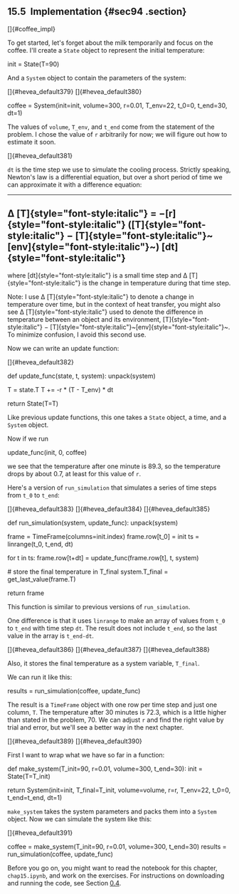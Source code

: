 ﻿15.5  Implementation {#sec94 .section}
--------------------

[]{#coffee_impl}

To get started, let's forget about the milk temporarily and focus on the
coffee. I'll create a `State` object to represent the initial
temperature:

init = State(T=90)

And a `System` object to contain the parameters of the system:

[]{#hevea_default379} []{#hevea_default380}

coffee = System(init=init, volume=300, r=0.01, T\_env=22, t\_0=0,
t\_end=30, dt=1)

The values of `volume`, `T_env`, and `t_end` come from the statement of
the problem. I chose the value of `r` arbitrarily for now; we will
figure out how to estimate it soon.

[]{#hevea_default381}

`dt` is the time step we use to simulate the cooling process. Strictly
speaking, Newton's law is a differential equation, but over a short
period of time we can approximate it with a difference equation:

  ---------------------------------------------------------------------------------------------------------------------------------------------------------------------------------------------------------
  Δ [T]{style="font-style:italic"} = −[r]{style="font-style:italic"} ([T]{style="font-style:italic"} − [T]{style="font-style:italic"}~[env]{style="font-style:italic"}~) [dt]{style="font-style:italic"} 
  ---------------------------------------------------------------------------------------------------------------------------------------------------------------------------------------------------------

where [dt]{style="font-style:italic"} is a small time step and Δ
[T]{style="font-style:italic"} is the change in temperature during that
time step.

Note: I use Δ [T]{style="font-style:italic"} to denote a change in
temperature over time, but in the context of heat transfer, you might
also see Δ [T]{style="font-style:italic"} used to denote the difference
in temperature between an object and its environment,
[T]{style="font-style:italic"} −
[T]{style="font-style:italic"}~[env]{style="font-style:italic"}~. To
minimize confusion, I avoid this second use.

Now we can write an update function:

[]{#hevea_default382}

def update\_func(state, t, system): unpack(system)

T = state.T T += -r \* (T - T\_env) \* dt

return State(T=T)

Like previous update functions, this one takes a `State` object, a time,
and a `System` object.

Now if we run

update\_func(init, 0, coffee)

we see that the temperature after one minute is 89.3, so the temperature
drops by about 0.7, at least for this value of `r`.

Here's a version of `run_simulation` that simulates a series of time
steps from `t_0` to `t_end`:

[]{#hevea_default383} []{#hevea_default384} []{#hevea_default385}

def run\_simulation(system, update\_func): unpack(system)

frame = TimeFrame(columns=init.index) frame.row\[t\_0\] = init ts =
linrange(t\_0, t\_end, dt)

for t in ts: frame.row\[t+dt\] = update\_func(frame.row\[t\], t, system)

\# store the final temperature in T\_final system.T\_final =
get\_last\_value(frame.T)

return frame

This function is similar to previous versions of `run_simulation`.

One difference is that it uses `linrange` to make an array of values
from `t_0` to `t_end` with time step `dt`. The result does not include
`t_end`, so the last value in the array is `t_end-dt`.

[]{#hevea_default386} []{#hevea_default387} []{#hevea_default388}

Also, it stores the final temperature as a system variable, `T_final`.

We can run it like this:

results = run\_simulation(coffee, update\_func)

The result is a `TimeFrame` object with one row per time step and just
one column, `T`. The temperature after 30 minutes is 72.3, which is a
little higher than stated in the problem, 70. We can adjust `r` and find
the right value by trial and error, but we'll see a better way in the
next chapter.

[]{#hevea_default389} []{#hevea_default390}

First I want to wrap what we have so far in a function:

def make\_system(T\_init=90, r=0.01, volume=300, t\_end=30): init =
State(T=T\_init)

return System(init=init, T\_final=T\_init, volume=volume, r=r,
T\_env=22, t\_0=0, t\_end=t\_end, dt=1)

`make_system` takes the system parameters and packs them into a `System`
object. Now we can simulate the system like this:

[]{#hevea_default391}

coffee = make\_system(T\_init=90, r=0.01, volume=300, t\_end=30) results
= run\_simulation(coffee, update\_func)

Before you go on, you might want to read the notebook for this chapter,
`chap15.ipynb`, and work on the exercises. For instructions on
downloading and running the code, see Section [0.4](#code).
